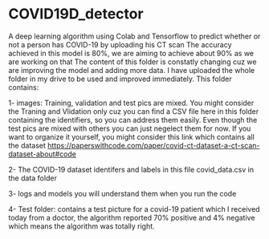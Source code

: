 # COVID19D_detector
A deep learning algorithm using Colab and Tensorflow to predict whether or not a person has COVID-19 by uploading his CT scan 
The accuracy achieved in this model is 80%, we are aiming to achieve about 90% as we are working on that
The content of this folder is constatly changing cuz we are improving the model and adding more data.
I have uploaded the whole folder in my drive to be used and improved immediately.
This folder contains:

1- images: Training, validation and test pics are mixed. You might consider the Traning and Vlidation only cuz you can find a CSV file 
here in this folder containing the identifiers, so you can address them easily. Even though the test pics are mixed with others you can just negelect them for now.
If you want to organize it yourself, you might consider this link which contains all the dataset
https://paperswithcode.com/paper/covid-ct-dataset-a-ct-scan-dataset-about#code

2- The COVID-19 dataset identifers and labels in this file covid_data.csv in the data folder

3- logs and models you will understand them when you run the code

4- Test folder: contains a test picture for a covid-19 patient which I received today from a doctor, the algorithm reported 70% positive and 4% negative which means the algorithm was totally right. 
